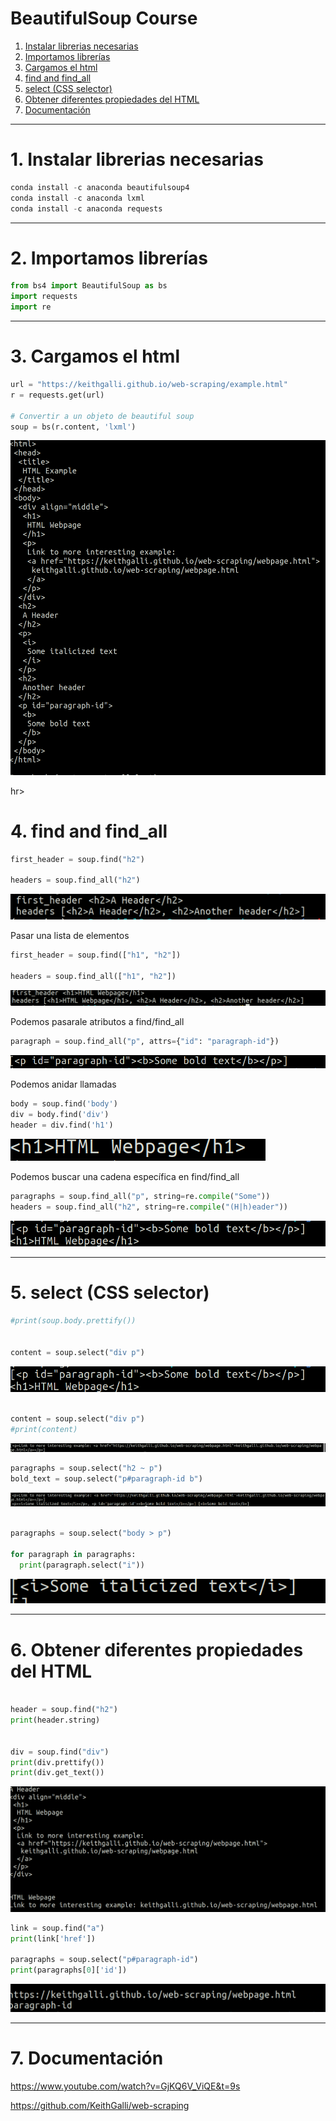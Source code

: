 # BeautifulSoup Course


1. [Instalar librerias necesarias](#schema20)
2. [Importamos librerías ](#schema2)
3. [Cargamos el html](#schema3)
4. [find and find_all](#schema4)
5. [select (CSS selector)](#schema5)
6. [Obtener diferentes propiedades del HTML](#schema6)
7. [Documentación](#schema7)

<hr>

<a name="schema1"></a>

# 1. Instalar librerias necesarias
~~~python
conda install -c anaconda beautifulsoup4
conda install -c anaconda lxml
conda install -c anaconda requests


~~~

<hr>

<a name="schema2"></a>

# 2. Importamos librerías 
~~~python
from bs4 import BeautifulSoup as bs
import requests
import re
~~~
<hr>

<a name="schema3"></a>

# 3. Cargamos el html


~~~python
url = "https://keithgalli.github.io/web-scraping/example.html"
r = requests.get(url)

# Convertir a un objeto de beautiful soup
soup = bs(r.content, 'lxml')


~~~
![img](./images/001.png)

hr>

<a name="schema4"></a>

# 4. find and find_all
~~~python
first_header = soup.find("h2")

headers = soup.find_all("h2")

~~~
![img](./images/002.png)

Pasar una lista de elementos
~~~python
first_header = soup.find(["h1", "h2"])

headers = soup.find_all(["h1", "h2"])
~~~
![img](./images/003.png)


Podemos pasarale atributos a find/find_all
~~~python
paragraph = soup.find_all("p", attrs={"id": "paragraph-id"})
~~~
![img](./images/004.png)

Podemos anidar llamadas
~~~python
body = soup.find('body')
div = body.find('div')
header = div.find('h1')
~~~
![img](./images/005.png)


Podemos buscar una cadena específica en find/find_all
~~~python
paragraphs = soup.find_all("p", string=re.compile("Some"))
headers = soup.find_all("h2", string=re.compile("(H|h)eader"))
~~~
![img](./images/006.png)


<hr>

<a name="schema5"></a>

# 5. select (CSS selector)

~~~python
#print(soup.body.prettify())


content = soup.select("div p")
~~~
![img](./images/006.png)

~~~python

content = soup.select("div p")
#print(content)
~~~
![img](./images/007.png)
~~~python
paragraphs = soup.select("h2 ~ p")
bold_text = soup.select("p#paragraph-id b")
~~~
![img](./images/008.png)
~~~python

paragraphs = soup.select("body > p")

for paragraph in paragraphs:
  print(paragraph.select("i"))
~~~

![img](./images/009.png)


<hr>

<a name="schema6"></a>

# 6. Obtener diferentes propiedades del HTML

~~~python

header = soup.find("h2")
print(header.string)


div = soup.find("div")
print(div.prettify())
print(div.get_text())
~~~
![img](./images/010.png)

~~~python
link = soup.find("a")
print(link['href'])

paragraphs = soup.select("p#paragraph-id")
print(paragraphs[0]['id'])
~~~
![img](./images/011.png)



<hr>

<a name="schema7"></a>

# 7. Documentación



https://www.youtube.com/watch?v=GjKQ6V_ViQE&t=9s

https://github.com/KeithGalli/web-scraping